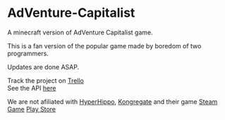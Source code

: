 # AdVenture-Capitalist

A minecraft version of AdVenture Capitalist game.

This is a fan version of the popular game made by boredom of two programmers.

Updates are done ASAP. 

Track the project on [Trello](https://trello.com/b/iovuT7LK "Trello's Board") <br>
See the API [here](http://docs.cadox8.ga/avc/ "AVC API")

We are not afiliated with [HyperHippo](http://hyperhippo.ca/ "HyperHippo's Homepage"), [Kongregate](http://kongregate.com "Kongregate's Homepage") and their game [Steam Game](http://store.steampowered.com/app/346900) [Play Store](https://play.google.com/store/apps/details?id=com.kongregate.mobile.adventurecapitalist.google)
